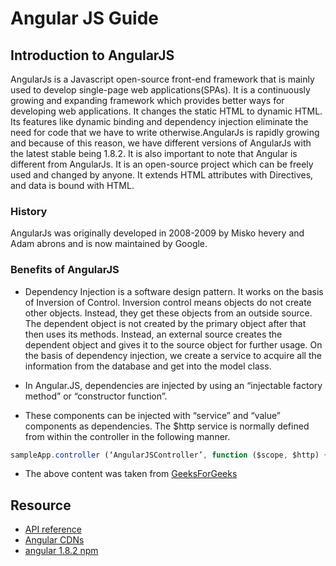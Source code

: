# Angular JS Guide

## Introduction to AngularJS

AngularJs is a Javascript open-source front-end framework that is mainly used to develop single-page web applications(SPAs). It is a continuously growing and expanding framework which provides better ways for developing web applications. It changes the static HTML to dynamic HTML. Its features like dynamic binding and dependency injection eliminate the need for code that we have to write otherwise.AngularJs is rapidly growing and because of this reason, we have different versions of AngularJs with the latest stable being 1.8.2. It is also important to note that Angular is different from AngularJs. It is an open-source project which can be freely used and changed by anyone. It extends HTML attributes with Directives, and data is bound with HTML. 

### History

AngularJs was originally developed in 2008-2009 by Misko hevery and Adam abrons and is now maintained by Google.

### Benefits of AngularJS

- Dependency Injection is a software design pattern. It works on the basis of Inversion of Control. Inversion control means objects do not create other objects. Instead, they get these objects from an outside source. The dependent object is not created by the primary object after that then uses its methods. Instead, an external source creates the dependent object and gives it to the source object for further usage. On the basis of dependency injection, we create a service to acquire all the information from the database and get into the model class. 

- In Angular.JS, dependencies are injected by using an “injectable factory method” or “constructor function”.

- These components can be injected with “service” and “value” components as dependencies. 
The $http service is normally defined from within the controller in the following manner.

```js
sampleApp.controller (‘AngularJSController’, function ($scope, $http) {}) 
```

- The above content was taken from [GeeksForGeeks](https://www.geeksforgeeks.org/introduction-to-angularjs/)

## Resource

- [API reference](https://docs.angularjs.org/api)
- [Angular CDNs](https://code.angularjs.org/1.8.2/)
- [angular 1.8.2 npm](https://www.npmjs.com/package/angular/v/1.8.2)